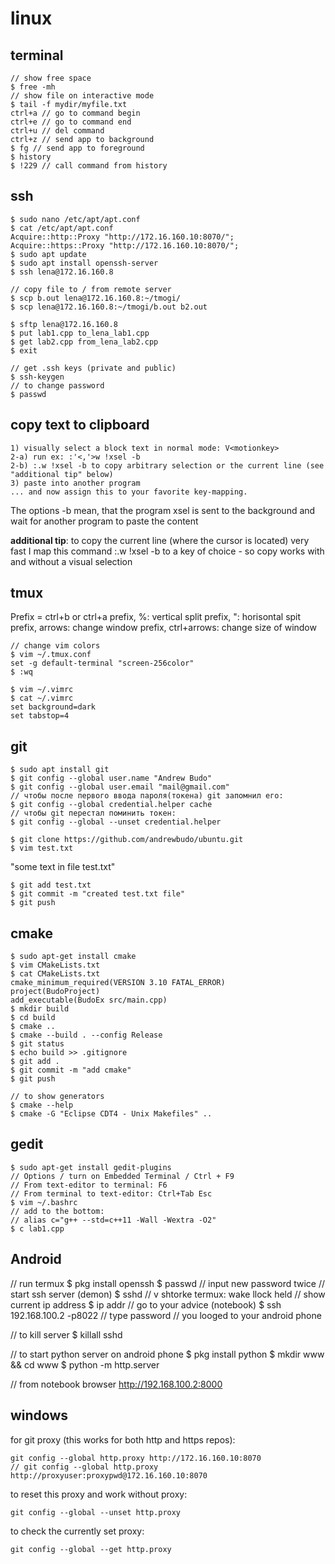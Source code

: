 # linux 

## terminal
```
// show free space 
$ free -mh
// show file on interactive mode
$ tail -f mydir/myfile.txt
ctrl+a // go to command begin
ctrl+e // go to command end
ctrl+u // del command
ctrl+z // send app to background
$ fg // send app to foreground
$ history
$ !229 // call command from history
```
## ssh
```
$ sudo nano /etc/apt/apt.conf  
$ cat /etc/apt/apt.conf  
Acquire::http::Proxy "http://172.16.160.10:8070/";
Acquire::https::Proxy "http://172.16.160.10:8070/";
$ sudo apt update
$ sudo apt install openssh-server
$ ssh lena@172.16.160.8

// copy file to / from remote server
$ scp b.out lena@172.16.160.8:~/tmogi/
$ scp lena@172.16.160.8:~/tmogi/b.out b2.out

$ sftp lena@172.16.160.8
$ put lab1.cpp to_lena_lab1.cpp
$ get lab2.cpp from_lena_lab2.cpp
$ exit

// get .ssh keys (private and public)
$ ssh-keygen
// to change password
$ passwd
```
## copy text to clipboard
```
1) visually select a block text in normal mode: V<motionkey>
2-a) run ex: :'<,'>w !xsel -b
2-b) :.w !xsel -b to copy arbitrary selection or the current line (see "additional tip" below)
3) paste into another program
... and now assign this to your favorite key-mapping.
```
The options -b mean, that the program xsel is sent to the background and wait for another program to paste the content

**additional tip**: to copy the current line (where the cursor is located) very fast I map this command :.w !xsel -b to a key of choice - so copy works with and without a visual selection

## tmux
Prefix = ctrl+b or ctrl+a
prefix, %: vertical split
prefix, ": horisontal spit
prefix, arrows: change window
prefix, ctrl+arrows: change size of window
```
// change vim colors
$ vim ~/.tmux.conf
set -g default-terminal "screen-256color"
$ :wq

$ vim ~/.vimrc
$ cat ~/.vimrc
set background=dark
set tabstop=4
```

## git
```
$ sudo apt install git
$ git config --global user.name "Andrew Budo"
$ git config --global user.email "mail@gmail.com"
// чтобы после первого ввода пароля(токена) git запомнил его:
$ git config --global credential.helper cache
// чтобы git перестал поминить токен:
$ git config --global --unset credential.helper
```
```
$ git clone https://github.com/andrewbudo/ubuntu.git
$ vim test.txt
```
"some text in file test.txt"
```
$ git add test.txt
$ git commit -m "created test.txt file"
$ git push
```
## cmake
```
$ sudo apt-get install cmake
$ vim CMakeLists.txt
$ cat CMakeLists.txt
cmake_minimum_required(VERSION 3.10 FATAL_ERROR)
project(BudoProject)
add_executable(BudoEx src/main.cpp)
$ mkdir build
$ cd build
$ cmake ..
$ cmake --build . --config Release
$ git status
$ echo build >> .gitignore
$ git add .
$ git commit -m "add cmake"
$ git push
```
```
// to show generators
$ cmake --help
$ cmake -G "Eclipse CDT4 - Unix Makefiles" ..
```

## gedit
```
$ sudo apt-get install gedit-plugins
// Options / turn on Embedded Terminal / Ctrl + F9
// From text-editor to terminal: F6
// From terminal to text-editor: Ctrl+Tab Esc
$ vim ~/.bashrc
// add to the bottom: 
// alias c="g++ --std=c++11 -Wall -Wextra -O2"
$ c lab1.cpp
```
## Android
// run termux
$ pkg install openssh
$ passwd
// input new password twice
// start ssh server (demon)
$ sshd
// v shtorke termux: wake llock held
// show current ip address
$ ip addr
// go to your advice (notebook)
$ ssh 192.168.100.2 -p8022
// type password
// you looged to your android phone

// to kill server
$ killall sshd

// to start python server on android phone
$ pkg install python
$ mkdir www && cd www
$ python -m http.server

// from notebook browser
http://192.168.100.2:8000

## windows
for git proxy (this works for both http and https repos): 

```
git config --global http.proxy http://172.16.160.10:8070
// git config --global http.proxy http://proxyuser:proxypwd@172.16.160.10:8070
```
to reset this proxy and work without proxy: 

```
git config --global --unset http.proxy
```

to check the currently set proxy:
```
git config --global --get http.proxy
```
